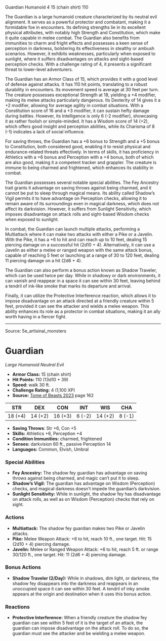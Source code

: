 <MonsterName/>Guardian</MonsterName>
<CreatureType/>Humanoid</CreatureType>
<CR/>4</CR>
<AC/>15 (chain shirt)</AC>
<HP/>110</HP>
<summary>The Guardian is a large humanoid creature characterized by its neutral evil alignment. It serves as a powerful protector and combatant, making it a formidable foe in encounters. Its defining strengths lie in its excellent physical attributes, with notably high Strength and Constitution, which make it quite capable in melee combat. The Guardian also benefits from immunities to charm and fright effects and possesses a keen sense of perception in darkness, bolstering its effectiveness in stealthy or ambush scenarios. However, it exhibits weaknesses, particularly when exposed to sunlight, where it suffers disadvantages on attacks and sight-based perception checks. With a challenge rating of 4, it presents a significant threat to lower-level adventurers.</summary>

<detail>

The Guardian has an Armor Class of 15, which provides it with a good level of defense against attacks. It has 110 hit points, translating to a robust durability in encounters. Its movement speed is average at 30 feet per turn. The creature possesses exceptional Strength at 18, yielding a +4 modifier, making its melee attacks particularly dangerous. Its Dexterity of 14 gives it a +2 modifier, allowing for average agility in combat situations. With a Constitution score of 16 and a +3 modifier, it can sustain hefty damage during battles. However, its Intelligence is only 6 (-2 modifier), showcasing it as rather foolish or simple-minded. It has a Wisdom score of 14 (+2), which offers good insight and perception abilities, while its Charisma of 8 (-1) indicates a lack of social influence.

For saving throws, the Guardian has a +6 bonus to Strength and a +5 bonus to Constitution, both considered good, enabling it to resist physical and endurance-related threats effectively. In terms of skills, it has proficiency in Athletics with a +6 bonus and Perception with a +4 bonus, both of which are also good, making it a competent tracker and grappler. The creature is immune to being charmed and frightened, which enhances its stability in combat.

The Guardian possesses several notable special abilities. The Fey Ancestry trait grants it advantage on saving throws against being charmed, and it cannot be put to sleep through magical means. Its ability called Shadow’s Vigil permits it to have advantage on Perception checks, allowing it to remain aware of its surroundings even in magical darkness, which does not affect its darkvision. However, it suffers from Sunlight Sensitivity, which imposes disadvantage on attack rolls and sight-based Wisdom checks when exposed to sunlight. 

In combat, the Guardian can launch multiple attacks, performing a Multiattack where it can make two attacks with either a Pike or a Javelin. With the Pike, it has a +6 to hit and can reach up to 10 feet, dealing 15 piercing damage on a successful hit (2d10 + 4). Alternatively, it can use a Javelin as either a melee or ranged weapon with the same attack bonus, capable of reaching 5 feet or launching at a range of 30 to 120 feet, dealing 11 piercing damage on a hit (2d6 + 4).

The Guardian can also perform a bonus action known as Shadow Traveler, which can be used twice per day. While in shadowy or dark environments, it can vanish and reappear in a space it can see within 30 feet, leaving behind a tendril of ink-like smoke that marks its departure and arrival.

Finally, it can utilize the Protective Interference reaction, which allows it to impose disadvantage on an attack directed at a friendly creature within 5 feet, provided it can see the attacker and wields a melee weapon. This ability enhances its role as a protector in combat situations, making it an ally worth having in a fiercer fight.</detail>



---

Source: 5e_artisinal_monsters

# Guardian

*Large* *Humanoid* *Neutral Evil*

- **Armor Class:** 15 (chain shirt)
- **Hit Points:** 110 (13d10 + 39)
- **Speed:** walk 30 ft.
- **Challenge Rating:** 4 (1,100 XP)
- **Source:** [Tome of Beasts 2023](https://koboldpress.com/kpstore/product/tome-of-beasts-1-2023-edition/) page 162

| STR | DEX | CON | INT | WIS | CHA |
| --- | --- | --- | --- | --- | --- |
| 18 (+4) | 14 (+2) | 16 (+3) | 6 (-2) | 14 (+2) | 8 (-1) |

- **Saving Throws**: Str +6, Con +5
- **Skills:** Athletics +6, Perception +4
- **Condition Immunities:** charmed, frightened
- **Senses:** darkvision 60 ft., passive Perception 14
- **Languages:** Common, Elvish, Umbral

### Special Abilities

- **Fey Ancestry:** The shadow fey guardian has advantage on saving throws against being charmed, and magic can’t put it to sleep.
- **Shadow’s Vigil:** The guardian has advantage on Wisdom (Perception) checks, and magical darkness doesn’t impede the guardian’s darkvision.
- **Sunlight Sensitivity:** While in sunlight, the shadow fey has disadvantage on attack rolls, as well as on Wisdom (Perception) checks that rely on sight.

### Actions

- **Multiattack:** The shadow fey guardian makes two Pike or Javelin attacks.
- **Pike:** Melee Weapon Attack: +6 to hit, reach 10 ft., one target. Hit: 15 (2d10 + 4) piercing damage.
- **Javelin:** Melee or Ranged Weapon Attack: +6 to hit, reach 5 ft. or range 30/120 ft., one target. Hit: 11 (2d6 + 4) piercing damage.

### Bonus Actions

- **Shadow Traveler (2/Day):** While in shadows, dim light, or darkness, the shadow fey disappears into the darkness and reappears in an unoccupied space it can see within 30 feet. A tendril of inky smoke appears at the origin and destination when it uses this bonus action.

### Reactions

- **Protective Interference:** When a friendly creature the shadow fey guardian can see within 5 feet of it is the target of an attack, the guardian can impose disadvantage on the attack roll. To do so, the guardian must see the attacker and be wielding a melee weapon.



